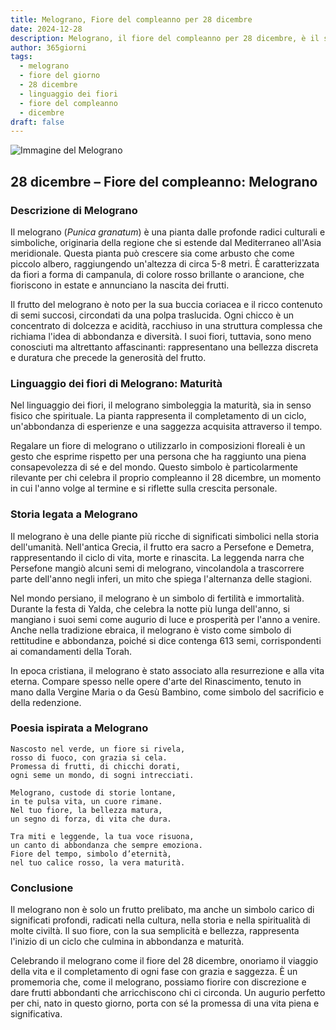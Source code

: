 ```yaml
---
title: Melograno, Fiore del compleanno per 28 dicembre
date: 2024-12-28
description: Melograno, il fiore del compleanno per 28 dicembre, è il simbolo di Maturità. Scopri il suo significato unico, le storie affascinanti e la poesia che celebra la sua bellezza.
author: 365giorni
tags:
  - melograno
  - fiore del giorno
  - 28 dicembre
  - linguaggio dei fiori
  - fiore del compleanno
  - dicembre
draft: false
---
```


![Immagine del Melograno](https://cdn.pixabay.com/photo/2017/10/07/05/33/pomegranate-2825556_1280.jpg)

## 28 dicembre – Fiore del compleanno: Melograno

### Descrizione di Melograno

Il melograno (_Punica granatum_) è una pianta dalle profonde radici culturali e simboliche, originaria della regione che si estende dal Mediterraneo all'Asia meridionale. Questa pianta può crescere sia come arbusto che come piccolo albero, raggiungendo un'altezza di circa 5-8 metri. È caratterizzata da fiori a forma di campanula, di colore rosso brillante o arancione, che fioriscono in estate e annunciano la nascita dei frutti.

Il frutto del melograno è noto per la sua buccia coriacea e il ricco contenuto di semi succosi, circondati da una polpa traslucida. Ogni chicco è un concentrato di dolcezza e acidità, racchiuso in una struttura complessa che richiama l'idea di abbondanza e diversità. I suoi fiori, tuttavia, sono meno conosciuti ma altrettanto affascinanti: rappresentano una bellezza discreta e duratura che precede la generosità del frutto.

### Linguaggio dei fiori di Melograno: Maturità

Nel linguaggio dei fiori, il melograno simboleggia la maturità, sia in senso fisico che spirituale. La pianta rappresenta il completamento di un ciclo, un'abbondanza di esperienze e una saggezza acquisita attraverso il tempo.

Regalare un fiore di melograno o utilizzarlo in composizioni floreali è un gesto che esprime rispetto per una persona che ha raggiunto una piena consapevolezza di sé e del mondo. Questo simbolo è particolarmente rilevante per chi celebra il proprio compleanno il 28 dicembre, un momento in cui l'anno volge al termine e si riflette sulla crescita personale.

### Storia legata a Melograno

Il melograno è una delle piante più ricche di significati simbolici nella storia dell'umanità. Nell'antica Grecia, il frutto era sacro a Persefone e Demetra, rappresentando il ciclo di vita, morte e rinascita. La leggenda narra che Persefone mangiò alcuni semi di melograno, vincolandola a trascorrere parte dell'anno negli inferi, un mito che spiega l'alternanza delle stagioni.

Nel mondo persiano, il melograno è un simbolo di fertilità e immortalità. Durante la festa di Yalda, che celebra la notte più lunga dell'anno, si mangiano i suoi semi come augurio di luce e prosperità per l'anno a venire. Anche nella tradizione ebraica, il melograno è visto come simbolo di rettitudine e abbondanza, poiché si dice contenga 613 semi, corrispondenti ai comandamenti della Torah.

In epoca cristiana, il melograno è stato associato alla resurrezione e alla vita eterna. Compare spesso nelle opere d'arte del Rinascimento, tenuto in mano dalla Vergine Maria o da Gesù Bambino, come simbolo del sacrificio e della redenzione.

### Poesia ispirata a Melograno

```
Nascosto nel verde, un fiore si rivela,  
rosso di fuoco, con grazia si cela.  
Promessa di frutti, di chicchi dorati,  
ogni seme un mondo, di sogni intrecciati.  

Melograno, custode di storie lontane,  
in te pulsa vita, un cuore rimane.  
Nel tuo fiore, la bellezza matura,  
un segno di forza, di vita che dura.  

Tra miti e leggende, la tua voce risuona,  
un canto di abbondanza che sempre emoziona.  
Fiore del tempo, simbolo d’eternità,  
nel tuo calice rosso, la vera maturità.  
```

### Conclusione

Il melograno non è solo un frutto prelibato, ma anche un simbolo carico di significati profondi, radicati nella cultura, nella storia e nella spiritualità di molte civiltà. Il suo fiore, con la sua semplicità e bellezza, rappresenta l'inizio di un ciclo che culmina in abbondanza e maturità.

Celebrando il melograno come il fiore del 28 dicembre, onoriamo il viaggio della vita e il completamento di ogni fase con grazia e saggezza. È un promemoria che, come il melograno, possiamo fiorire con discrezione e dare frutti abbondanti che arricchiscono chi ci circonda. Un augurio perfetto per chi, nato in questo giorno, porta con sé la promessa di una vita piena e significativa.